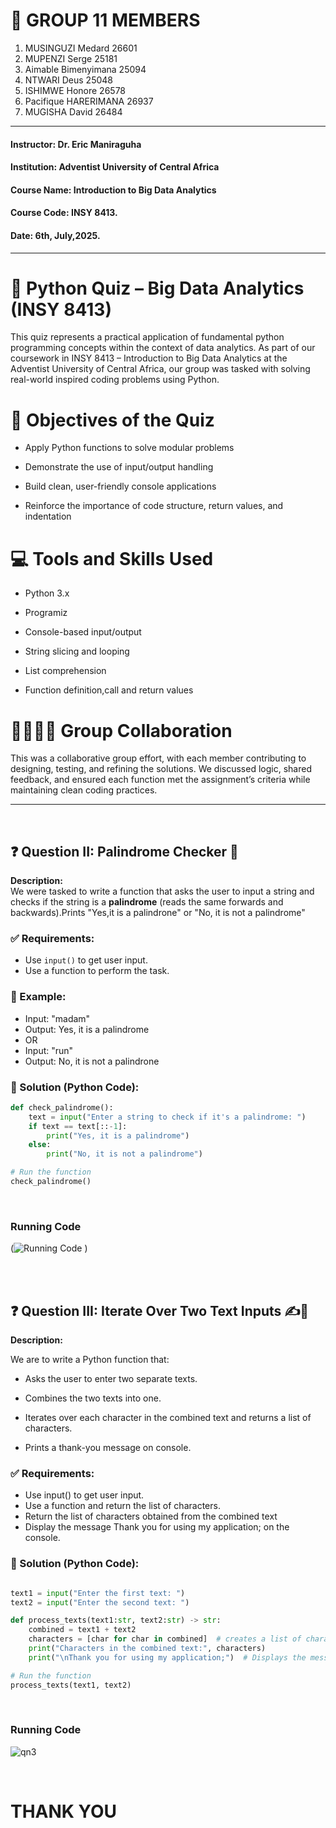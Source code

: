 # 👥 GROUP 11 MEMBERS
1. MUSINGUZI Medard 26601
2. MUPENZI Serge 25181
3. Aimable Bimenyimana 25094
4. NTWARI Deus 25048
5. ISHIMWE Honore 26578
6. Pacifique HARERIMANA 26937
7. MUGISHA David 26484


---
 
#### **Instructor**: Dr. Eric Maniraguha
#### **Institution**: Adventist University of Central Africa
#### **Course Name**: Introduction to Big Data Analytics 
#### **Course Code**: INSY 8413.
#### **Date**: 6th, July,2025.
---

# 🧠 Python Quiz – Big Data Analytics (INSY 8413)

This quiz represents a practical application of fundamental python programming concepts within the context of data analytics. As part of our coursework in INSY 8413 – Introduction to Big Data Analytics at the Adventist University of Central Africa, our group was tasked with solving real-world inspired coding problems using Python.

# 🎯 Objectives of the Quiz
- Apply Python functions to solve modular problems

- Demonstrate the use of input/output handling

- Build clean, user-friendly console applications

- Reinforce the importance of code structure, return values, and indentation

# 💻 Tools and Skills Used
- Python 3.x

- Programiz

- Console-based input/output

- String slicing and looping

- List comprehension

- Function definition,call and return values

# 👨‍👩‍👧‍👦 Group Collaboration
This was a collaborative group effort, with each member contributing to designing, testing, and refining the solutions. We discussed logic, shared feedback, and ensured each function met the assignment’s criteria while maintaining clean coding practices.


---  


<br>

## ❓ Question II: Palindrome Checker 🔁

**Description:**  
We were tasked to write a function that asks the user to input a string and checks if the string is a **palindrome** (reads the same forwards and backwards).Prints "Yes,it is a palindrone"
or "No, it is not a palindrome"

### ✅ Requirements:
- Use `input()` to get user input.
- Use a function to perform the task.

### 🧪 Example:
- Input: "madam"
- Output: Yes, it is a palindrome
- OR
- Input: "run"
- Output: No, it is not a palindrone



### 🧾 Solution (Python Code):
```python
def check_palindrome():
    text = input("Enter a string to check if it's a palindrome: ")
    if text == text[::-1]:
        print("Yes, it is a palindrome")
    else:
        print("No, it is not a palindrome")

# Run the function
check_palindrome()

```
<br>

### Running Code
(![Running Code](https://github.com/user-attachments/assets/2b695a97-0f5e-4e25-a93a-36fb553a3235)
)

<br>
<br>

## ❓ Question III: Iterate Over Two Text Inputs ✍️🔡

**Description:**

We are to write a Python function that:

- Asks the user to enter two separate texts.

- Combines the two texts into one.

- Iterates over each character in the combined text and returns a list of characters.

- Prints a thank-you message on console.

### ✅ Requirements:

- Use input() to get user input.
- Use a function and return the list of characters.
- Return the list of characters obtained from the combined text
- Display the message Thank you for using my application; on the console.

### 🧾 Solution (Python Code):
```python

text1 = input("Enter the first text: ")
text2 = input("Enter the second text: ")

def process_texts(text1:str, text2:str) -> str: 
    combined = text1 + text2
    characters = [char for char in combined]  # creates a list of characters
    print("Characters in the combined text:", characters)
    print("\nThank you for using my application;")  # Displays the message 

# Run the function
process_texts(text1, text2)

```
<br>

### Running Code
![qn3](https://github.com/user-attachments/assets/6d1abc83-f261-4e7c-ab59-8bdd7271bb07)

<br>

# THANK YOU

